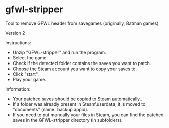 gfwl-stripper
=============

Tool to remove GFWL header from savegames (originally, Batman games)

Version 2

Instructions:

- Unzip "GFWL-stripper" and run the program.
- Select the game.
- Check if the detected folder contains the saves you want to patch.
- Choose the Steam account you want to copy your saves to.
- Click "start".
- Play your game.


Information:
- Your patched saves should be copied to Steam automatically..
- If a folder was already present in Steam\userdata, it is moved to "documents" (name: backup.appid).
- If you need to put manually your files in Steam, you can find the patched saves in the GFWL-stripper directory (in subfolders).